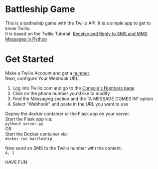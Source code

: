 # Battleship Game
This is a battleship game with the Twilio API. It is a simple app to get to know Twilio.\
It is based on the Twilio Tutorial: [Receive and Reply to SMS and MMS Messages in Python](https://www.twilio.com/docs/sms/tutorials/how-to-receive-and-reply-python)


# Get Started

Make a Twilio Account and get a [number](https://www.twilio.com/console/phone-numbers/search).\
Next, configure Your Webhook URL:

1. Log into Twilio.com and go to the  [Console's Numbers page](https://www.twilio.com/console/phone-numbers/incoming)
2. Click on the phone number you'd like to modify
3. Find the Messaging section and the "A MESSAGE COMES IN" option
4. Select "Webhook" and paste in the URL you want to use

Deploy the docker container or the Flask app on your server.\
Start the Flask app via:\
```python3 server.py ```\
OR\
Start the Docker container via:\
```docker run battleship```

Now send an SMS to the Twilio number with the content:\
```A, 1```

HAVE FUN
